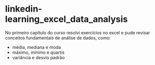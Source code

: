 # linkedin-learning_excel_data_analysis

No primeiro capítulo do curso resolvi exercícios no excel e pude revisar conceitos fundamentais de análise de dados, como:
- média, mediana e moda
- máximo, mínimo e quartis
- variância e desvio padrão
